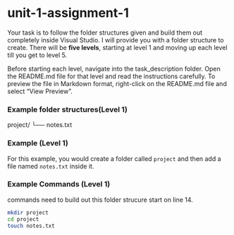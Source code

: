 # unit-1-assignment-1

Your task is to follow the folder structures given and build them out completely inside Visual Studio. I will provide you with a folder structure to create. There will be **five levels**, starting at level 1 and moving up each level till you get to level 5. 

Before starting each level, navigate into the task_description folder. Open the README.md file for that level and read the instructions carefully. To preview the file in Markdown format, right-click on the README.md file and select “View Preview”.


### Example folder structures(Level 1) 

project/
└── notes.txt

### Example (Level 1) 

For this example, you would create a folder called `project` and then add a file named `notes.txt` inside it.  

### Example Commands (Level 1)  

commands need to build out this folder strucure start on line 14.
```bash 
mkdir project
cd project
touch notes.txt
